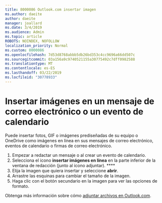 ```yaml
---
title: 8000086 Outlook.com insertar imagen
ms.author: daeite
author: daeite
manager: joallard
ms.date: 3/4/2019
ms.audience: Admin
ms.topic: article
ROBOTS: NOINDEX, NOFOLLOW
localization_priority: Normal
ms.custom: 8000086
ms.openlocfilehash: 7d53d8768abbb5db26bd353c4cc9696a66dd507c
ms.sourcegitcommit: 03a156a9c9740521155a30775492c7dff0982588
ms.translationtype: MT
ms.contentlocale: es-ES
ms.lasthandoff: 03/22/2019
ms.locfileid: "30778933"
---
```

# <a name="insert-pictures-in-an-email-message-or-calendar-event"></a>Insertar imágenes en un mensaje de correo electrónico o un evento de calendario

Puede insertar fotos, GIF o imágenes prediseñadas de su equipo o OneDrive como imágenes en línea en sus mensajes de correo electrónico, eventos de calendario o firmas de correo electrónico.

1. Empezar a redactar un mensaje o al crear un evento de calendario.
2. Selecciona el icono **insertar imágenes en línea** en la parte inferior de la ventana de redacción (junto al icono adjuntar). ****
3. Elija la imagen que quiera insertar y seleccione **abrir**.
4. Arrastre las esquinas para cambiar el tamaño de la imagen.
5. Haga clic con el botón secundario en la imagen para ver las opciones de formato.

Obtenga más información sobre cómo [adjuntar archivos en Outlook.com](https://support.office.com/article/8d7c1ea7-4e5f-44ce-bb6e-c5fcc92ba9ab).